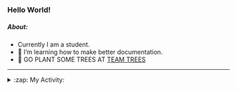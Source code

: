 ### Hello World!

##### About:
- Currently I am a student.
- 🌱 I’m learning how to make better documentation.
- 🌱 GO PLANT SOME TREES AT [TEAM TREES](https://teamtrees.org/)

---
<details>
  <summary>:zap: My Activity:</summary>
  
<!--START_SECTION:waka-->
![Code Time](http://img.shields.io/badge/Code%20Time-1%2C132%20hrs%204%20mins-blue)

**I'm a Night 🦉** 

```text
🌞 Morning                1112 commits        ██░░░░░░░░░░░░░░░░░░░░░░░   08.24 % 
🌆 Daytime                5042 commits        █████████░░░░░░░░░░░░░░░░   37.36 % 
🌃 Evening                3864 commits        ███████░░░░░░░░░░░░░░░░░░   28.63 % 
🌙 Night                  3476 commits        ██████░░░░░░░░░░░░░░░░░░░   25.76 % 
```
📅 **I'm Most Productive on Wednesday** 

```text
Monday                   2124 commits        ████░░░░░░░░░░░░░░░░░░░░░   15.74 % 
Tuesday                  1665 commits        ███░░░░░░░░░░░░░░░░░░░░░░   12.34 % 
Wednesday                3169 commits        ██████░░░░░░░░░░░░░░░░░░░   23.48 % 
Thursday                 1537 commits        ███░░░░░░░░░░░░░░░░░░░░░░   11.39 % 
Friday                   1295 commits        ██░░░░░░░░░░░░░░░░░░░░░░░   09.60 % 
Saturday                 1242 commits        ██░░░░░░░░░░░░░░░░░░░░░░░   09.20 % 
Sunday                   2462 commits        █████░░░░░░░░░░░░░░░░░░░░   18.25 % 
```


📊 **This Week I Spent My Time On** 

```text
🔥 Editors: 
VS Code                  4 hrs 36 mins       █████████████████████████   100.00 % 

🐱‍💻 Projects: 
praise                   2 hrs 47 mins       ███████████████░░░░░░░░░░   60.57 % 
discord-bot              1 hr 49 mins        ██████████░░░░░░░░░░░░░░░   39.43 % 
```


 Last Updated on 30/05/2023 12:08:37 UTC
<!--END_SECTION:waka-->
</details>
